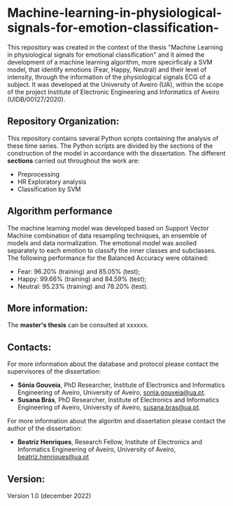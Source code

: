 # Machine-learning-in-physiological-signals-for-emotion-classification-

This repository was created in the context of the thesis "Machine Learning in physiological signals for emotional classification" and it aimed the development of a machine learning algorithm, more specirficaly a SVM model, that identify emotions (Fear, Happy, Neutral) and their level of intensity, through the information of the physiological signals ECG of a subject. It was developed at the University of Aveiro (UA), within the scope of the project Institute of Electronic Engineering and Informatics of Aveiro (UIDB/00127/2020).

## **Repository Organization:**
This repository contains several Python scripts containing the analysis of these time series. The Python scripts are divided by the sections of the construction of the model in accordance with the dissertation. The different **sections** carried out throughout the work are:
- Preprocessing
- HR Exploratory analysis
- Classification by SVM

## **Algorithm performance**
The machine learning model was developed based on Support Vector Machine combination of data resampling techniques, an ensemble of models and data normalization. The emotional model was aoolied separately to each emotion to classify the inner classes and subclasses. The following performance for the Balanced Accuracy were obtained:
- Fear: 96.20% (training) and 85.05% (test);
- Happy: 99.66% (training) and 84.59% (test);
- Neutral: 95.23% (training) and 78.20% (test).

## **More information:**
The **master's thesis** can be consulted at xxxxxx.

## **Contacts:**
For more information about the database and protocol please contact the supervisores of the dissertation:
- **Sónia Gouveia**, PhD Researcher, Institute of Electronics and Informatics Engineering of Aveiro, University of Aveiro, sonia.gouveia@ua.pt.
- **Susana Brás**, PhD Researcher, Institute of Electronics and Informatics Engineering of Aveiro, University of Aveiro, susana.bras@ua.pt.

For more information about the algoritm and dissertation please contact the author of the dissertation:
- **Beatriz Henriques**, Research Fellow, Institute of Electronics and Informatics Engineering of Aveiro, University of Aveiro, beatriz.henriques@ua.pt

## **Version:**
Version 1.0 (december 2022)
